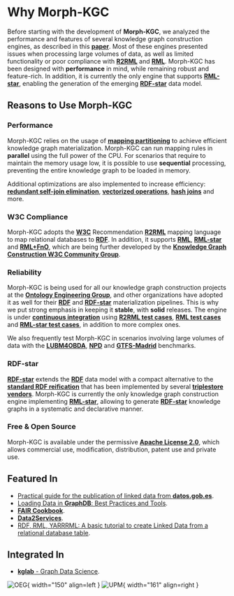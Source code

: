 # Why Morph-KGC

Before starting with the development of **Morph-KGC**, we analyzed the performance and features of several knowledge graph construction engines, as described in this **[paper](http://ceur-ws.org/Vol-2873/paper11.pdf)**. Most of these engines presented issues when processing large volumes of data, as well as limited functionality or poor compliance with **[R2RML](https://www.w3.org/TR/r2rml/)** and **[RML](https://rml.io/specs/rml/)**. Morph-KGC has been designed with **performance** in mind, while remaining robust and feature-rich. In addition, it is currently the only engine that supports **[RML-star](https://kg-construct.github.io/rml-star-spec/)**, enabling the generation of the emerging **[RDF-star](https://w3c.github.io/rdf-star/cg-spec/2021-12-17.html)** data model.

## Reasons to Use Morph-KGC

### Performance

Morph-KGC relies on the usage of **[mapping partitioning](https://content.iospress.com/download/semantic-web/sw223135?id=semantic-web%2Fsw223135)** to achieve efficient knowledge graph materialization. Morph-KGC can run mapping rules in **parallel** using the full power of the CPU. For scenarios that require to maintain the memory usage low, it is possible to use **sequential** processing, preventing the entire knowledge graph to be loaded in memory.

Additional optimizations are also implemented to increase efficiency: **[redundant self-join elimination](https://content.iospress.com/download/semantic-web/sw223135?id=semantic-web%2Fsw223135)**, **[vectorized operations](https://en.wikipedia.org/wiki/Array_programming)**, **[hash joins](https://en.wikipedia.org/wiki/Hash_join)** and more.

### W3C Compliance

Morph-KGC adopts the **[W3C](https://www.w3.org/)** Recommendation **[R2RML](https://www.w3.org/TR/r2rml/)** mapping language to map relational databases to **[RDF](https://www.w3.org/TR/rdf11-concepts/)**. In addition, it supports **[RML](https://rml.io/specs/rml/)**, **[RML-star](https://kg-construct.github.io/rml-star-spec/)** and **[RML+FnO](https://kg-construct.github.io/fnml-spec/)**, which are being further developed by the **[Knowledge Graph Construction W3C Community Group](https://www.w3.org/community/kg-construct/)**.

### Reliability

Morph-KGC is being used for all our knowledge graph construction projects at the **[Ontology Engineering Group](https://oeg.fi.upm.es/)**, and other organizations have adopted it as well for their **[RDF](https://www.w3.org/TR/rdf11-concepts/)** and **[RDF-star](https://w3c.github.io/rdf-star/cg-spec/2021-12-17.html)** materialization pipelines. This is why we put strong emphasis in keeping it **stable**, with **solid** releases. The engine is under **[continuous integration](https://github.com/morph-kgc/morph-kgc/actions)** using **[R2RML test cases](https://www.w3.org/2001/sw/rdb2rdf/test-cases/)**, **[RML test cases](https://rml.io/test-cases/)** and **[RML-star test cases](https://github.com/kg-construct/rml-star-test-cases)**, in addition to more complex ones.

We also frequently test Morph-KGC in scenarios involving large volumes of data with the **[LUBM4OBDA](https://github.com/oeg-upm/lubm4obda)**, **[NPD](https://github.com/ontop/npd-benchmark)** and **[GTFS-Madrid](https://github.com/oeg-upm/gtfs-bench)** benchmarks.

### RDF-star

**[RDF-star](https://w3c.github.io/rdf-star/cg-spec/2021-12-17.html)** extends the **[RDF](https://www.w3.org/TR/rdf11-concepts/)** data model with a compact alternative to the **[standard RDF reification](https://www.w3.org/TR/rdf11-mt/#reification)** that has been implemented by several **[triplestore vendors](https://w3c.github.io/rdf-star/implementations.html)**. Morph-KGC is currently the only knowledge graph construction engine implementing **[RML-star](https://kg-construct.github.io/rml-star-spec/)**, allowing to generate **[RDF-star](https://w3c.github.io/rdf-star/cg-spec/2021-12-17.html)** knowledge graphs in a systematic and declarative manner.

### Free & Open Source

Morph-KGC is available under the permissive **[Apache License 2.0](https://github.com/morph-kgc/morph-kgc/blob/main/LICENSE)**, which allows commercial use, modification, distribution, patent use and private use.

## Featured In
- [Practical guide for the publication of linked data from **datos.gob.es**](https://datos.gob.es/sites/default/files/doc/file/guia-publicacion-datos-enlazados.pdf).
- [Loading Data in **GraphDB**: Best Practices and Tools](https://www.ontotext.com/blog/loading-data-in-graphdb-best-practices-and-tools/).
- **[FAIR Cookbook](https://faircookbook.elixir-europe.org/content/recipes/interoperability/rdf-conversion.html)**.
- **[Data2Services](https://d2s.semanticscience.org/docs/convert-rml)**.
- [RDF, RML, YARRRML: A basic tutorial to create Linked Data from a relational database table](https://katharinabrunner.de/2022/03/rdf-rml-yarrrml-kglab-morph-kgc/).

## Integrated In
- [**kglab** - Graph Data Science](https://github.com/DerwenAI/kglab).

![OEG](assets/logo-oeg.png){ width="150" align=left } ![UPM](assets/logo-upm.png){ width="161" align=right }
